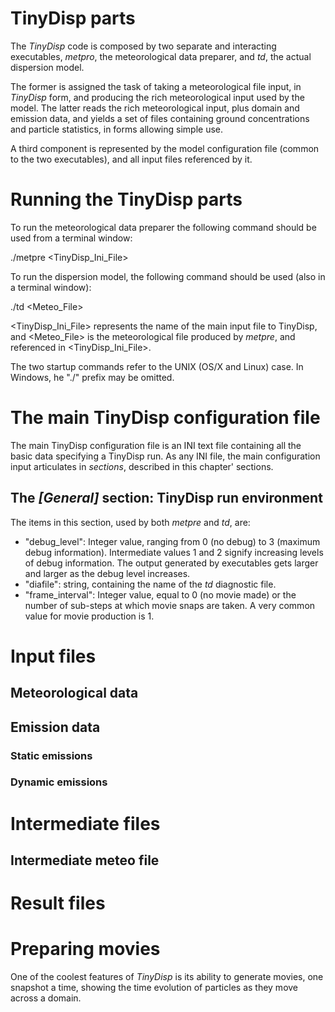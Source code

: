# TinyDisp parts

The _TinyDisp_ code is composed by two separate and interacting executables, *metpro*, the meteorological data preparer, and *td*, the actual dispersion model.

The former is assigned the task of taking a meteorological file input, in _TinyDisp_ form, and producing the rich meteorological input used by the model. The latter reads the rich meteorological input, plus domain and emission data, and yields a set of files containing ground concentrations and particle statistics, in forms allowing simple use.

A third component is represented by the model configuration file (common to the two executables), and all input files referenced by it.

# Running the TinyDisp parts

To run the meteorological data preparer the following command should be used from a terminal window:

./metpre <TinyDisp_Ini_File>

To run the dispersion model, the following command should be used (also in a terminal window):

./td <Meteo_File>

<TinyDisp_Ini_File> represents the name of the main input file to TinyDisp, and <Meteo_File> is the meteorological file produced by _metpre_, and referenced in <TinyDisp_Ini_File>.

The two startup commands refer to the UNIX (OS/X and Linux) case. In Windows, he "./" prefix may be omitted.

# The main TinyDisp configuration file

The main TinyDisp configuration file is an INI text file containing all the basic data specifying a TinyDisp run. As any INI file, the main configuration input articulates in _sections_, described in this chapter' sections.

## The _[General]_ section: TinyDisp run environment

The items in this section, used by both _metpre_ and _td_, are:

* "debug_level": Integer value, ranging from 0 (no debug) to 3 (maximum debug information). Intermediate values 1 and 2 signify increasing levels of debug information. The output generated by executables gets larger and larger as the debug level increases.
* "diafile": string, containing the name of the _td_ diagnostic file.
* "frame_interval": Integer value, equal to 0 (no movie made) or the number of sub-steps at which movie snaps are taken. A very common value for movie production is 1.

# Input files

## Meteorological data

## Emission data

### Static emissions

### Dynamic emissions

# Intermediate files

## Intermediate meteo file

# Result files

# Preparing movies

One of the coolest features of _TinyDisp_ is its ability to generate movies, one snapshot a time, showing the time evolution of particles as they move across a domain.


